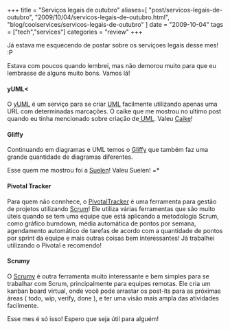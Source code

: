 +++
title = "Serviços legais de outubro"
aliases=[
  "post/servicos-legais-de-outubro",
  "2009/10/04/servicos-legais-de-outubro.html",
  "blog/coolservices/servicos-legais-de-outubro"
]
date = "2009-10-04"
tags = ["tech","services"]
categories = "review"
+++

Já estava me esquecendo de postar sobre os serviçoes legais desse mes! :P

Estava com poucos quando lembrei, mas não demorou muito para que eu
lembrasse de alguns muito bons. Vamos lá!

#### yUML<

O [yUML]( http://yuml.me/diagram/scruffy/class/samples "yUML") é um serviço para se criar [UML]( http://yuml.me/diagram/scruffy/class/samples "UML na wikipedia") facilmente utilizando apenas uma URL com determinadas marcações.
O caike que me mostrou no ultimo post quando eu tinha mencionado sobre criação de[ UML](http://yuml.me/diagram/scruffy/class/samples "UML na wikipedia"). Valeu [Caike](http://www.caikesouza.com/blog/ "Blog do Caike")!

#### Gliffy

Continuando em diagramas e UML temos o
[Gliffy](http://www.gliffy.com/examples/SWOT/ "Gliffy") que também faz
uma grande quantidade de diagramas diferentes.

Esse quem me mostrou foi a [Suelen](http://twitter.com/suelengc
"Suelen no Twitter")! Valeu Suelen! =*

#### Pivotal Tracker

Para quem não connhece, o
[PivotalTracker](http://www.pivotaltracker.com/ "Pivotal Tracker") é
uma ferramenta para gestão de projetos utilizando
[Scrum](http://en.wikipedia.org/wiki/Scrum_(development) "Scrum na
Wikipedia")! Ele utiliza várias ferramentas que são muito úteis quando
se tem uma equipe que está aplicando a metodologia Scrum, como gráfico
burndown, média automática de pontos por semana, agendamento
automático de tarefas de acordo com a quantidade de pontos por sprint
da equipe e mais outras coisas bem interessantes! Já trabalhei
utilizando o Pivotal e recomendo!

#### Scrumy

O [Scrumy](http://scrumy.com "Scrumy") é outra ferramenta muito
interessante e bem simples para se trabalhar com Scrum, principalmente
para equipes remotas. Ele cria um kanban board virtual, onde você pode
arrastar os post-its para as próximas áreas ( todo, wip, verify, done
), e ter uma visão mais ampla das atividades facilmente.

Esse mes é só isso! Espero que seja útil para alguém!
